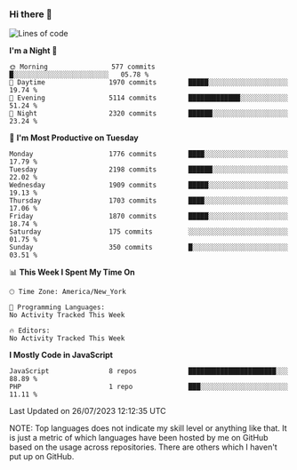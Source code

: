### Hi there 👋

<!--
**LynxJinxxy/LynxJinxxy** is a ✨ _special_ ✨ repository because its `README.md` (this file) appears on your GitHub profile.

Here are some ideas to get you started:

- 🔭 I’m currently working on ...
- 🌱 I’m currently learning ...
- 👯 I’m looking to collaborate on ...
- 🤔 I’m looking for help with ...
- 💬 Ask me about ...
- 📫 How to reach me: ...
- 😄 Pronouns: ...
- ⚡ Fun fact: ...
-->

<!--START_SECTION:waka-->
![Lines of code](https://img.shields.io/badge/From%20Hello%20World%20I%27ve%20Written-18.6%20million%20lines%20of%20code-blue)

**I'm a Night 🦉** 

```text
🌞 Morning                577 commits         █░░░░░░░░░░░░░░░░░░░░░░░░   05.78 % 
🌆 Daytime                1970 commits        █████░░░░░░░░░░░░░░░░░░░░   19.74 % 
🌃 Evening                5114 commits        █████████████░░░░░░░░░░░░   51.24 % 
🌙 Night                  2320 commits        ██████░░░░░░░░░░░░░░░░░░░   23.24 % 
```
📅 **I'm Most Productive on Tuesday** 

```text
Monday                   1776 commits        ████░░░░░░░░░░░░░░░░░░░░░   17.79 % 
Tuesday                  2198 commits        ██████░░░░░░░░░░░░░░░░░░░   22.02 % 
Wednesday                1909 commits        █████░░░░░░░░░░░░░░░░░░░░   19.13 % 
Thursday                 1703 commits        ████░░░░░░░░░░░░░░░░░░░░░   17.06 % 
Friday                   1870 commits        █████░░░░░░░░░░░░░░░░░░░░   18.74 % 
Saturday                 175 commits         ░░░░░░░░░░░░░░░░░░░░░░░░░   01.75 % 
Sunday                   350 commits         █░░░░░░░░░░░░░░░░░░░░░░░░   03.51 % 
```


📊 **This Week I Spent My Time On** 

```text
🕑︎ Time Zone: America/New_York

💬 Programming Languages: 
No Activity Tracked This Week

🔥 Editors: 
No Activity Tracked This Week
```

**I Mostly Code in JavaScript** 

```text
JavaScript               8 repos             ██████████████████████░░░   88.89 % 
PHP                      1 repo              ███░░░░░░░░░░░░░░░░░░░░░░   11.11 % 
```




 Last Updated on 26/07/2023 12:12:35 UTC
<!--END_SECTION:waka-->
NOTE: Top languages does not indicate my skill level or anything like that. It is just a metric of which languages have been hosted by me on GitHub based on the usage across repositories. There are others which I haven't put up on GitHub.
